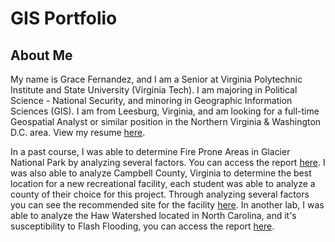 # GIS Portfolio
## About Me
My name is Grace Fernandez, and I am a Senior at Virginia Polytechnic Institute and State University (Virginia Tech). I am majoring in Political Science - National Security, and minoring in Geographic Information Sciences (GIS). I am from Leesburg, Virginia, and am looking for a full-time Geospatial Analyst or similar position in the Northern Virginia & Washington D.C. area. View my resume [here](Fernandez_Resume2020.pdf).

In a past course, I was able to determine Fire Prone Areas in Glacier National Park by analyzing several factors. You can access the report [here](https://github.com/fernandezgk/GISPortfolio/tree/main/FireProneAreas_GlacierNationalPark). I was also able to analyze Campbell County, Virginia to determine the best location for a new recreational facility, each student was able to analyze a county of their choice for this project. Through analyzing several factors you can see the recommended site for the facility [here](https://github.com/fernandezgk/GISPortfolio/tree/main/CampbellCounty_NewRecreationalFacility). In another lab, I was able to analyze the Haw Watershed located in North Carolina, and it's susceptibility to Flash Flooding, you can access the report [here](https://github.com/fernandezgk/GISPortfolio/tree/main/HawWatershed_FlashFloodingAreas).
